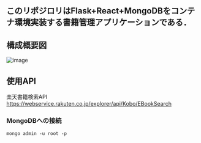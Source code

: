 ## このリポジロリはFlask+React+MongoDBをコンテナ環境実装する書籍管理アプリケーションである．

## 構成概要図

![image](https://user-images.githubusercontent.com/83538851/170863578-064aab89-6abe-44c5-a27b-2e344a9d99f1.png)

## 使用API

楽天書籍検索API
https://webservice.rakuten.co.jp/explorer/api/Kobo/EBookSearch

### MongoDBへの接続

```bas．
mongo admin -u root -p
```

